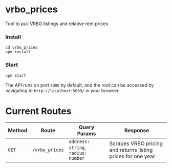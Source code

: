 # vrbo_prices
Tool to pull VRBO listings and relative rent prices

### Install
````
cd vrbo_prices
npm install
````

### Start
````
npm start
````

The API runs on port ````5000```` by default, and the root can be accessed by navigating to ````http://localhost:5000/```` in your browser.

# Current Routes

| Method | Route | Query Params | Response |
| --- | --- | --- | --- |
| `GET` | `/vrbo_prices` | `address: string`, `radius: number` | Scrapes VRBO pricing and returns listing prices for one year |